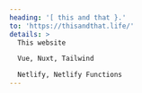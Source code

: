 ```yaml
---
heading: '[ this and that }.'
to: 'https://thisandthat.life/'
details: >
  This website

  Vue, Nuxt, Tailwind

  Netlify, Netlify Functions
---
```

